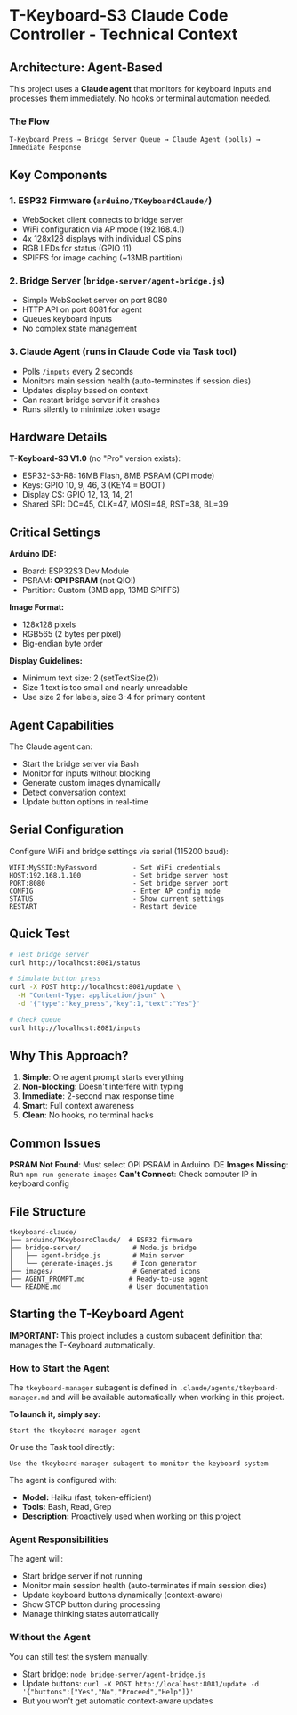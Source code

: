# T-Keyboard-S3 Claude Code Controller - Technical Context

## Architecture: Agent-Based

This project uses a **Claude agent** that monitors for keyboard inputs and processes them immediately. No hooks or terminal automation needed.

### The Flow
```
T-Keyboard Press → Bridge Server Queue → Claude Agent (polls) → Immediate Response
```

## Key Components

### 1. ESP32 Firmware (`arduino/TKeyboardClaude/`)
- WebSocket client connects to bridge server
- WiFi configuration via AP mode (192.168.4.1)
- 4x 128x128 displays with individual CS pins
- RGB LEDs for status (GPIO 11)
- SPIFFS for image caching (~13MB partition)

### 2. Bridge Server (`bridge-server/agent-bridge.js`)
- Simple WebSocket server on port 8080
- HTTP API on port 8081 for agent
- Queues keyboard inputs
- No complex state management

### 3. Claude Agent (runs in Claude Code via Task tool)
- Polls `/inputs` every 2 seconds
- Monitors main session health (auto-terminates if session dies)
- Updates display based on context
- Can restart bridge server if it crashes
- Runs silently to minimize token usage

## Hardware Details

**T-Keyboard-S3 V1.0** (no "Pro" version exists):
- ESP32-S3-R8: 16MB Flash, 8MB PSRAM (OPI mode)
- Keys: GPIO 10, 9, 46, 3 (KEY4 = BOOT)
- Display CS: GPIO 12, 13, 14, 21
- Shared SPI: DC=45, CLK=47, MOSI=48, RST=38, BL=39

## Critical Settings

**Arduino IDE:**
- Board: ESP32S3 Dev Module
- PSRAM: **OPI PSRAM** (not QIO!)
- Partition: Custom (3MB app, 13MB SPIFFS)

**Image Format:**
- 128x128 pixels
- RGB565 (2 bytes per pixel)
- Big-endian byte order

**Display Guidelines:**
- Minimum text size: 2 (setTextSize(2))
- Size 1 text is too small and nearly unreadable
- Use size 2 for labels, size 3-4 for primary content

## Agent Capabilities

The Claude agent can:
- Start the bridge server via Bash
- Monitor for inputs without blocking
- Generate custom images dynamically
- Detect conversation context
- Update button options in real-time

## Serial Configuration

Configure WiFi and bridge settings via serial (115200 baud):

```
WIFI:MySSID:MyPassword         - Set WiFi credentials
HOST:192.168.1.100             - Set bridge server host
PORT:8080                      - Set bridge server port
CONFIG                         - Enter AP config mode
STATUS                         - Show current settings
RESTART                        - Restart device
```

## Quick Test

```bash
# Test bridge server
curl http://localhost:8081/status

# Simulate button press
curl -X POST http://localhost:8081/update \
  -H "Content-Type: application/json" \
  -d '{"type":"key_press","key":1,"text":"Yes"}'

# Check queue
curl http://localhost:8081/inputs
```

## Why This Approach?

1. **Simple**: One agent prompt starts everything
2. **Non-blocking**: Doesn't interfere with typing
3. **Immediate**: 2-second max response time
4. **Smart**: Full context awareness
5. **Clean**: No hooks, no terminal hacks

## Common Issues

**PSRAM Not Found**: Must select OPI PSRAM in Arduino IDE
**Images Missing**: Run `npm run generate-images`
**Can't Connect**: Check computer IP in keyboard config

## File Structure
```
tkeyboard-claude/
├── arduino/TKeyboardClaude/  # ESP32 firmware
├── bridge-server/             # Node.js bridge
│   ├── agent-bridge.js        # Main server
│   └── generate-images.js     # Icon generator
├── images/                    # Generated icons
├── AGENT_PROMPT.md           # Ready-to-use agent
└── README.md                 # User documentation
```

## Starting the T-Keyboard Agent

**IMPORTANT:** This project includes a custom subagent definition that manages the T-Keyboard automatically.

### How to Start the Agent

The `tkeyboard-manager` subagent is defined in `.claude/agents/tkeyboard-manager.md` and will be available automatically when working in this project.

**To launch it, simply say:**
```
Start the tkeyboard-manager agent
```

Or use the Task tool directly:
```
Use the tkeyboard-manager subagent to monitor the keyboard system
```

The agent is configured with:
- **Model:** Haiku (fast, token-efficient)
- **Tools:** Bash, Read, Grep
- **Description:** Proactively used when working on this project

### Agent Responsibilities

The agent will:
- Start bridge server if not running
- Monitor main session health (auto-terminates if main session dies)
- Update keyboard buttons dynamically (context-aware)
- Show STOP button during processing
- Manage thinking states automatically

### Without the Agent

You can still test the system manually:
- Start bridge: `node bridge-server/agent-bridge.js`
- Update buttons: `curl -X POST http://localhost:8081/update -d '{"buttons":["Yes","No","Proceed","Help"]}'`
- But you won't get automatic context-aware updates
